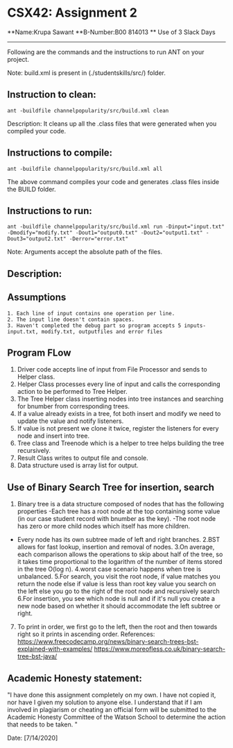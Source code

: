 # CSX42: Assignment 2
**Name:Krupa Sawant
**B-Number:B00 814013
** Use of 3 Slack Days

-----------------------------------------------------------------------

Following are the commands and the instructions to run ANT on your project.

Note: build.xml is present in (./studentskills/src/) folder.

## Instruction to clean:

```commandline
ant -buildfile channelpopularity/src/build.xml clean
```

Description: It cleans up all the .class files that were generated when you
compiled your code.

## Instructions to compile:

```commandline
ant -buildfile channelpopularity/src/build.xml all
```
The above command compiles your code and generates .class files inside the BUILD folder.

## Instructions to run:

```commandline
ant -buildfile channelpopularity/src/build.xml run -Dinput="input.txt" -Dmodify="modify.txt" -Dout1="output0.txt" -Dout2="output1.txt" -Dout3="output2.txt" -Derror="error.txt"

```
Note: Arguments accept the absolute path of the files.


## Description:
## Assumptions
    1. Each line of input contains one operation per line.
    2. The input line doesn't contain spaces.
    3. Haven't completed the debug part so program accepts 5 inputs- input.txt, modify.txt, outputfiles and error files
    
## Program FLow
 1. Driver code accepts line of input from File Processor and sends to Helper class.
 2. Helper Class processes every line of input and calls the corresponding action to be performed to Tree Helper.
 3. The Tree Helper class inserting nodes into tree instances and searching for bnumber from corresponding trees.
 4. If a value already exists in a tree, fot both insert and modify we need to update the value and notify listeners.
 5. If value is not present we clone it twice, register the listeners for every node and insert into tree. 
 6. Tree class and Treenode which is a helper to tree helps building the tree recursively.
 4. Result Class writes to output file and console.
 5. Data structure used is array list for output.
 
 ## Use of Binary Search Tree for insertion, search
 1. Binary tree is a data structure composed of nodes that has the following properties
 -Each tree has a root node at the top containing some value (in our case student record with bnumber as the key).
 -The root node has zero or more child nodes which itself has more children.
 - Every node has its own subtree made of left and right branches.
  2.BST allows for fast lookup, insertion and removal of nodes. 
  3.On average, each comparison allows the operations to skip about half of the tree, so it takes time proportional to the logarithm of the number of items stored in the tree O(log n).
  4.worst case scenario happens when tree is unbalanced.
  5.For search, you visit the root node, if value matches you return the node else if value is less than root key value you search 
  on the left else you go to the right of the root node and recursively search
  6.For insertion, you see which node is null and if it's null you create a new node based on whether it should accommodate the left subtree or
  right.
  7. To print in order, we first go to the left, then the root and then towards right so it prints in ascending order.
  References: https://www.freecodecamp.org/news/binary-search-trees-bst-explained-with-examples/
  https://www.moreofless.co.uk/binary-search-tree-bst-java/
  
## Academic Honesty statement:

"I have done this assignment completely on my own. I have not copied
it, nor have I given my solution to anyone else. I understand that if
I am involved in plagiarism or cheating an official form will be
submitted to the Academic Honesty Committee of the Watson School to
determine the action that needs to be taken. "

Date: [7/14/2020]


